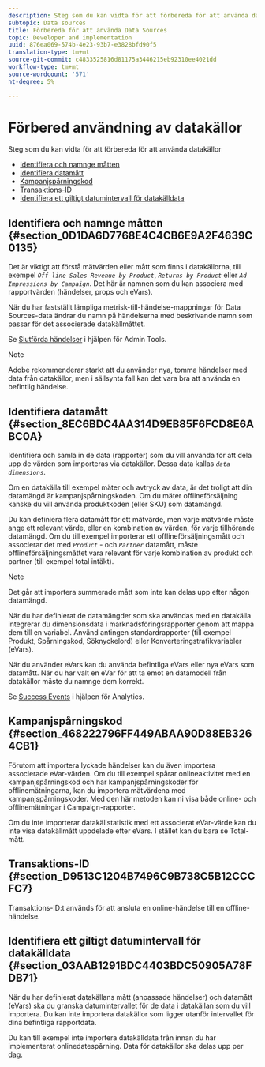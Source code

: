 ```yaml
---
description: Steg som du kan vidta för att förbereda för att använda datakällor
subtopic: Data sources
title: Förbereda för att använda Data Sources
topic: Developer and implementation
uuid: 876ea069-574b-4e23-93b7-e3828bfd90f5
translation-type: tm+mt
source-git-commit: c4833525816d81175a3446215eb92310ee4021dd
workflow-type: tm+mt
source-wordcount: '571'
ht-degree: 5%

---
```



# Förbered användning av datakällor

Steg som du kan vidta för att förbereda för att använda datakällor

* [Identifiera och namnge måtten](/help/import/c-data-sources/datasrc-preparing.md#section_0D1DA6D7768E4C4CB6E9A2F4639C0135)
* [Identifiera datamått](/help/import/c-data-sources/datasrc-preparing.md#section_8EC6BDC4AA314D9EB85F6FCD8E6ABC0A)
* [Kampanjspårningskod](/help/import/c-data-sources/datasrc-preparing.md#section_468222796FF449ABAA90D88EB3264CB1)
* [Transaktions-ID](/help/import/c-data-sources/datasrc-preparing.md#section_D9513C1204B7496C9B738C5B12CCCFC7)
* [Identifiera ett giltigt datumintervall för datakälldata](/help/import/c-data-sources/datasrc-preparing.md#section_03AAB1291BDC4403BDC50905A78FDB71)

## Identifiera och namnge måtten {#section_0D1DA6D7768E4C4CB6E9A2F4639C0135}

Det är viktigt att förstå mätvärden eller mått som finns i datakällorna, till exempel *`Off-line Sales Revenue by Product`*, *`Returns by Product`* eller *`Ad Impressions by Campaign`*. Det här är namnen som du kan associera med rapportvärden (händelser, props och eVars).

När du har fastställt lämpliga metrisk-till-händelse-mappningar för Data Sources-data ändrar du namn på händelserna med beskrivande namn som passar för det associerade datakällmåttet.

Se [Slutförda händelser](https://docs.adobe.com/content/help/en/analytics/admin/admin-tools/success-events/success-event.html) i hjälpen för Admin Tools.

>[!NOTE]
>
>Adobe rekommenderar starkt att du använder nya, tomma händelser med data från datakällor, men i sällsynta fall kan det vara bra att använda en befintlig händelse.

## Identifiera datamått {#section_8EC6BDC4AA314D9EB85F6FCD8E6ABC0A}

Identifiera och samla in de data (rapporter) som du vill använda för att dela upp de värden som importeras via datakällor. Dessa data kallas *`data dimensions`*.

Om en datakälla till exempel mäter och avtryck av data, är det troligt att din datamängd är kampanjspårningskoden. Om du mäter offlineförsäljning kanske du vill använda produktkoden (eller SKU) som datamängd.

Du kan definiera flera datamått för ett mätvärde, men varje mätvärde måste ange ett relevant värde, eller en kombination av värden, för varje tillhörande datamängd. Om du till exempel importerar ett offlineförsäljningsmått och associerar det med *`Product`* - och *`Partner`* datamått, måste offlineförsäljningsmåttet vara relevant för varje kombination av produkt och partner (till exempel total intäkt).

>[!NOTE]
>
>Det går att importera summerade mått som inte kan delas upp efter någon datamängd.

När du har definierat de datamängder som ska användas med en datakälla integrerar du dimensionsdata i marknadsföringsrapporter genom att mappa dem till en variabel. Använd antingen standardrapporter (till exempel Produkt, Spårningskod, Söknyckelord) eller Konverteringstrafikvariabler (eVars).

När du använder eVars kan du använda befintliga eVars eller nya eVars som datamått. När du har valt en eVar för att ta emot en datamodell från datakällor måste du namnge dem korrekt.

Se [Success Events](https://docs.adobe.com/content/help/en/analytics/admin/admin-tools/success-events/success-event.html) i hjälpen för Analytics.

## Kampanjspårningskod {#section_468222796FF449ABAA90D88EB3264CB1}

Förutom att importera lyckade händelser kan du även importera associerade eVar-värden. Om du till exempel spårar onlineaktivitet med en kampanjspårningskod och har kampanjspårningskoder för offlinemätningarna, kan du importera mätvärdena med kampanjspårningskoder. Med den här metoden kan ni visa både online- och offlinemätningar i Campaign-rapporter.

Om du inte importerar datakällstatistik med ett associerat eVar-värde kan du inte visa datakällmått uppdelade efter eVars. I stället kan du bara se Total-mått.

## Transaktions-ID {#section_D9513C1204B7496C9B738C5B12CCCFC7}

Transaktions-ID:t används för att ansluta en online-händelse till en offline-händelse.

## Identifiera ett giltigt datumintervall för datakälldata {#section_03AAB1291BDC4403BDC50905A78FDB71}

När du har definierat datakällans mått (anpassade händelser) och datamått (eVars) ska du granska datumintervallet för de data i datakällan som du vill importera. Du kan inte importera datakällor som ligger utanför intervallet för dina befintliga rapportdata.

Du kan till exempel inte importera datakälldata från innan du har implementerat onlinedatespårning. Data för datakällor ska delas upp per dag.
